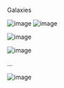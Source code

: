 Galaxies

![image](https://github.com/user-attachments/assets/925acdb3-cfd3-4ca8-acbe-fc83ed800e14)
![image](https://github.com/user-attachments/assets/c3866376-3379-4c87-af32-d4baab0c014b)

![image](https://github.com/user-attachments/assets/8ec4c2a2-c818-4b21-a9d5-cda295042b62)

![image](https://github.com/user-attachments/assets/903ea706-3f75-4bac-8fa0-12be0853cbb0)

...

![image](https://github.com/user-attachments/assets/483fb73a-ecad-4963-94c9-914af7fe1cd1)
